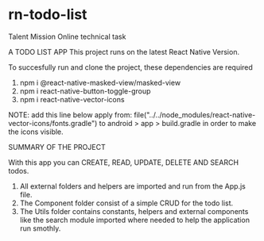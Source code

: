 # rn-todo-list
Talent Mission Online technical task

A TODO LIST APP 
This project runs on the latest React Native Version.

To succesfully run and clone the project, these dependencies are required
1.   npm i @react-native-masked-view/masked-view
2.   npm i react-native-button-toggle-group
3.   npm i react-native-vector-icons

NOTE: add this line below
apply from: file("../../node_modules/react-native-vector-icons/fonts.gradle") 
to android > app > build.gradle in order to make the icons visible.


SUMMARY OF THE PROJECT

With this app you can CREATE, READ, UPDATE, DELETE AND SEARCH todos.

1. All external folders and helpers are imported and run from the App.js file.
2. The Component folder consist of a simple CRUD for the todo list.
3. The Utils folder contains constants, helpers and external components like the search module imported where needed to help the application run smothly.
